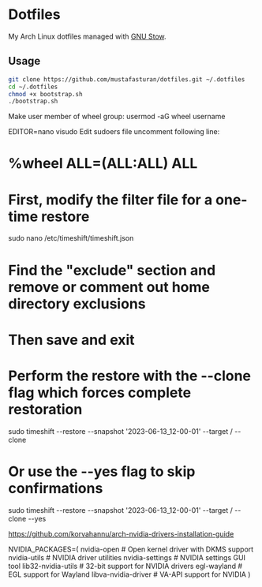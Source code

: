 # Dotfiles

My Arch Linux dotfiles managed with [GNU Stow](https://www.gnu.org/software/stow/).

## Usage

```bash
git clone https://github.com/mustafasturan/dotfiles.git ~/.dotfiles
cd ~/.dotfiles
chmod +x bootstrap.sh
./bootstrap.sh
```
Make user member of wheel group:
usermod -aG wheel username

EDITOR=nano visudo
Edit sudoers file uncomment following line:

# %wheel ALL=(ALL:ALL) ALL

# First, modify the filter file for a one-time restore
sudo nano /etc/timeshift/timeshift.json

# Find the "exclude" section and remove or comment out home directory exclusions
# Then save and exit

# Perform the restore with the --clone flag which forces complete restoration
sudo timeshift --restore --snapshot '2023-06-13_12-00-01' --target / --clone

# Or use the --yes flag to skip confirmations
sudo timeshift --restore --snapshot '2023-06-13_12-00-01' --target / --clone --yes

https://github.com/korvahannu/arch-nvidia-drivers-installation-guide

 NVIDIA_PACKAGES=(
        nvidia-open          # Open kernel driver with DKMS support
        nvidia-utils         # NVIDIA driver utilities
        nvidia-settings      # NVIDIA settings GUI tool
        lib32-nvidia-utils   # 32-bit support for NVIDIA drivers
        egl-wayland          # EGL support for Wayland
        libva-nvidia-driver  # VA-API support for NVIDIA
    )